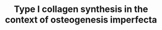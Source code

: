 ---
annotations:
- id: DOID:12347
  type: Disease Ontology
  value: osteogenesis imperfecta
authors:
- Rlee
- Khanspers
- Egonw
- Azankl
- Eweitz
citedin:
- link: PMC9359600
  title: Blood biomarkers representing maternal-fetal interface tissues used to predict
    early-and late-onset preeclampsia but not COVID-19 infection (2022)
communities:
- SkeletalDysplasia
description: Type I collagen — the major protein component of the extracellular matrix
  in bone, skin and tendon — is mainly secreted by osteoblasts, dermal fibroblasts
  and tenocytes. Despite the relatively simple structure of the collagen triple helix,
  the biosynthesis of type I procollagen is extremely complex, involving multiple
  steps and requiring an ensemble of proteins for post-translational modifications,
  folding, transport, secretion and quality control. The COL1A1 and COL1A2 transcripts
  are translated in the rough endoplasmic reticulum (rER), and the α(I)‑chains undergo
  a series of post-translational modifications. Helical prolines in position Y of
  the Gly-Xaa-Yaa repeat are hydroxylated in position C4 by prolyl 4‑hydroxylase 1
  (P4H1), whereas specific prolines in the X positions are 3‑hydroxylated by P3H1
  and P3H2. Some lysine residues are hydroxylated by lysyl hydroxylases (LH1 and LH2,
  encoded by PLOD1 and PLOD2 respectively), and glycosylation of hydroxylysines into
  galactosyl-hydroxylysine and glucosyl-galactosyl-hydroxylysine is catalysed by procollagen
  galactosyltransferase 1 and procollagen glucosyltransferase 1. After synthesis of
  the carboxy-terminal propeptide, it forms intra-chain disulfide bonds and remains
  attached to the rER membrane. Selection and association of the correct chains into
  a triple helix occur by diffusion of the C-propeptides attached to the rER membrane.
  A nucleus for triple helix formation is formed that staggers the chains in the correct
  order and initiates triple helix formation. Protein disulfide isomerase catalyses
  inter-chain disulfide bond formation, which stabilize the folding nucleus. Hydroxylation
  of proline residues and some lysine residues continues and triple helix formation
  proceeds from the C-terminal end towards the amino-terminal end. During this phase,
  65 kDa FK506‑binding protein (FKBP65; encoded by FKBP10) and a complex formed by
  P3H1 — CRTAP– PPIase B (peptidyl-prolyl cis–trans isomerase B) — seem to play a
  crucial part. The complex is involved in the Hydroxylation of proline 986 of the
  collagen α1(I)-chain and α1(II)-chain and proline 707 of the α2(I)-chain, which
  are thought to be important for supramolecular assembly of collagen fibrils and
  to serve as binding sites for chaperones or small leucine-rich proteoglycans. Beyond
  its prolyl 3‑hydroxylase activity, the complex functions as a PPIase and chaperone
  for collagen folding. Indeed, the fast propagation of the triple helix requires
  the isomerization of cis peptide bonds that convert proline residues into trans
  configuration, mainly by PPIase B24. When most of the helix is folded, the N-propeptides
  associate and form the small triple helix within this domain. The newly formed triple
  helix is stabilized by serpin H1 (also known as HSP47; encoded by SERPINH1) and
  FKBP65. Further modifications occur during transport from the rER to the Golgi apparatus
  in special coat protein complex vesicles that contain melanoma inhibitory activity
  protein 3 (also known as TANGO1, encoded by MIA) and through the Golgi stack by
  cisternal maturation. Serpin H1 also has binding sites along the helical portion
  of the molecule and assists shuttling of folded collagen into the cis-Golgi. These
  biosynthetic steps depend on a proper rER environment (for example, optimal calcium
  levels and redox potential), and the quality-control mechanisms can lead to the
  activation of the unfolded protein response using the ER-associated degradation
  pathway or the autophagy-mediated lysosomal degradation system to eliminate molecules
  that were not properly folded. Once secreted, the propeptides of procollagen are
  cleaved by a disintegrin and metalloproteinase with thrombospondin motifs 2 (ADAMTS2)
  and bone morphogenetic protein 1 (BMP1) into mature type I collagen. This initiates
  collagen fibre formation and these fibrils are stabilized by crosslink formation,
  in which certain lysine and hydroxylysine residues in the triple helix and the  telopeptides
  are oxidized by lysyl oxidases and converted into allysine and hydroxyallysine.
  These residues then initially form divalent crosslinks that convert into mature
  trivalent pyridinoline and pyrrole crosslinks to stabilize the fibril structure
  in tissues.  Bone formation consists of the secretion of bone extracellular matrix
  components (mainly type I collagen) by osteoblasts. The unmineralized bone matrix
  (osteoid) subsequently becomes mineralized. In addition, osteoblasts and osteocytes
  release many cytokines, including receptor activator of nuclear factor-κB ligand
  (RANKL; also known as TNFSF11) and osteoprotegerin (OPG, encoded by TNFRSF11B),
  which regulate bone resorption by osteoclasts. RANKL acts on osteoclast precursor
  cells by binding to receptor activator of nuclear factor-κB (RANK; also known as
  TNFRSF11A) on their surface, thereby favouring their differentiation to osteoclasts.
  OPG, by interacting with RANKL, prevents the binding of RANKL to RANK. Some osteoblasts
  become embedded in the mineralized bone matrix and differentiate to osteocytes,
  which produce, among other factors, sclerostin, an inhibitor of the WNT pathway
  that is known to stimulate bone formation by stimulating osteoblast activity.  Linked
  with a dotted arrow to the GeneProduct nodes are diseases caused by mutation in
  the respective gene.  Adapted from [5]
last-edited: 2021-05-22
ndex: 1778f0e9-8b6d-11eb-9e72-0ac135e8bacf
organisms:
- Homo sapiens
redirect_from:
- /index.php/Pathway:WP4786
- /instance/WP4786
- /instance/WP4786_rr117852
revision: r117852
schema-jsonld:
- '@context': https://schema.org/
  '@id': https://wikipathways.github.io/pathways/WP4786.html
  '@type': Dataset
  creator:
    '@type': Organization
    name: WikiPathways
  description: Type I collagen — the major protein component of the extracellular
    matrix in bone, skin and tendon — is mainly secreted by osteoblasts, dermal fibroblasts
    and tenocytes. Despite the relatively simple structure of the collagen triple
    helix, the biosynthesis of type I procollagen is extremely complex, involving
    multiple steps and requiring an ensemble of proteins for post-translational modifications,
    folding, transport, secretion and quality control. The COL1A1 and COL1A2 transcripts
    are translated in the rough endoplasmic reticulum (rER), and the α(I)‑chains undergo
    a series of post-translational modifications. Helical prolines in position Y of
    the Gly-Xaa-Yaa repeat are hydroxylated in position C4 by prolyl 4‑hydroxylase
    1 (P4H1), whereas specific prolines in the X positions are 3‑hydroxylated by P3H1
    and P3H2. Some lysine residues are hydroxylated by lysyl hydroxylases (LH1 and
    LH2, encoded by PLOD1 and PLOD2 respectively), and glycosylation of hydroxylysines
    into galactosyl-hydroxylysine and glucosyl-galactosyl-hydroxylysine is catalysed
    by procollagen galactosyltransferase 1 and procollagen glucosyltransferase 1.
    After synthesis of the carboxy-terminal propeptide, it forms intra-chain disulfide
    bonds and remains attached to the rER membrane. Selection and association of the
    correct chains into a triple helix occur by diffusion of the C-propeptides attached
    to the rER membrane. A nucleus for triple helix formation is formed that staggers
    the chains in the correct order and initiates triple helix formation. Protein
    disulfide isomerase catalyses inter-chain disulfide bond formation, which stabilize
    the folding nucleus. Hydroxylation of proline residues and some lysine residues
    continues and triple helix formation proceeds from the C-terminal end towards
    the amino-terminal end. During this phase, 65 kDa FK506‑binding protein (FKBP65;
    encoded by FKBP10) and a complex formed by P3H1 — CRTAP– PPIase B (peptidyl-prolyl
    cis–trans isomerase B) — seem to play a crucial part. The complex is involved
    in the Hydroxylation of proline 986 of the collagen α1(I)-chain and α1(II)-chain
    and proline 707 of the α2(I)-chain, which are thought to be important for supramolecular
    assembly of collagen fibrils and to serve as binding sites for chaperones or small
    leucine-rich proteoglycans. Beyond its prolyl 3‑hydroxylase activity, the complex
    functions as a PPIase and chaperone for collagen folding. Indeed, the fast propagation
    of the triple helix requires the isomerization of cis peptide bonds that convert
    proline residues into trans configuration, mainly by PPIase B24. When most of
    the helix is folded, the N-propeptides associate and form the small triple helix
    within this domain. The newly formed triple helix is stabilized by serpin H1 (also
    known as HSP47; encoded by SERPINH1) and FKBP65. Further modifications occur during
    transport from the rER to the Golgi apparatus in special coat protein complex
    vesicles that contain melanoma inhibitory activity protein 3 (also known as TANGO1,
    encoded by MIA) and through the Golgi stack by cisternal maturation. Serpin H1
    also has binding sites along the helical portion of the molecule and assists shuttling
    of folded collagen into the cis-Golgi. These biosynthetic steps depend on a proper
    rER environment (for example, optimal calcium levels and redox potential), and
    the quality-control mechanisms can lead to the activation of the unfolded protein
    response using the ER-associated degradation pathway or the autophagy-mediated
    lysosomal degradation system to eliminate molecules that were not properly folded.
    Once secreted, the propeptides of procollagen are cleaved by a disintegrin and
    metalloproteinase with thrombospondin motifs 2 (ADAMTS2) and bone morphogenetic
    protein 1 (BMP1) into mature type I collagen. This initiates collagen fibre formation
    and these fibrils are stabilized by crosslink formation, in which certain lysine
    and hydroxylysine residues in the triple helix and the  telopeptides are oxidized
    by lysyl oxidases and converted into allysine and hydroxyallysine. These residues
    then initially form divalent crosslinks that convert into mature trivalent pyridinoline
    and pyrrole crosslinks to stabilize the fibril structure in tissues.  Bone formation
    consists of the secretion of bone extracellular matrix components (mainly type
    I collagen) by osteoblasts. The unmineralized bone matrix (osteoid) subsequently
    becomes mineralized. In addition, osteoblasts and osteocytes release many cytokines,
    including receptor activator of nuclear factor-κB ligand (RANKL; also known as
    TNFSF11) and osteoprotegerin (OPG, encoded by TNFRSF11B), which regulate bone
    resorption by osteoclasts. RANKL acts on osteoclast precursor cells by binding
    to receptor activator of nuclear factor-κB (RANK; also known as TNFRSF11A) on
    their surface, thereby favouring their differentiation to osteoclasts. OPG, by
    interacting with RANKL, prevents the binding of RANKL to RANK. Some osteoblasts
    become embedded in the mineralized bone matrix and differentiate to osteocytes,
    which produce, among other factors, sclerostin, an inhibitor of the WNT pathway
    that is known to stimulate bone formation by stimulating osteoblast activity.  Linked
    with a dotted arrow to the GeneProduct nodes are diseases caused by mutation in
    the respective gene.  Adapted from [5]
  keywords:
  - ADAMTS2
  - BMP1
  - COL1A1
  - COL1A2
  - COLGALT1
  - CREB3L1
  - CRTAP
  - Ca2+
  - FKBP10
  - FZD1
  - IFITM5
  - ITPR1
  - K+
  - LOX
  - LRP5
  - LRP6
  - MBTPS1
  - MBTPS2
  - MIA3
  - P3H1
  - P3H2
  - P4HA1
  - P4HA2
  - P4HB
  - PLOD1
  - PLOD2
  - PPIB
  - SERPINF1
  - SERPINH1
  - SP7
  - TMEM38B
  - TNFRSF11A
  - TNFRSF11B
  - TNFSF11
  - WNT1
  license: CC0
  name: Type I collagen synthesis in the context of osteogenesis imperfecta
seo: CreativeWork
title: Type I collagen synthesis in the context of osteogenesis imperfecta
wpid: WP4786
---
